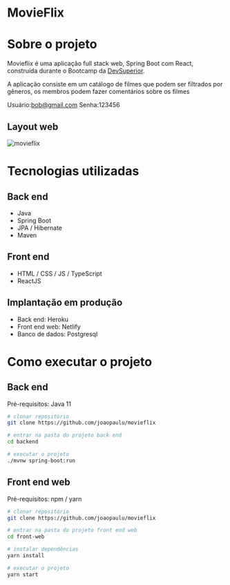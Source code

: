 # MovieFlix

# Sobre o projeto

Movieflix é uma aplicação full stack web, Spring Boot com React, construída durante o Bootcamp da [DevSuperior](https://devsuperior.com "Site da DevSuperior").

A aplicação consiste em um catálogo de filmes que podem ser filtrados por gêneros, os membros podem fazer comentários sobre os filmes

Usuário:bob@gmail.com
Senha:123456


## Layout web
![movieflix](https://user-images.githubusercontent.com/66692428/111205344-e7ccf880-85a5-11eb-91d8-e5e50e72a725.gif)

# Tecnologias utilizadas
## Back end
- Java
- Spring Boot
- JPA / Hibernate
- Maven

## Front end
- HTML / CSS / JS / TypeScript
- ReactJS

## Implantação em produção
- Back end: Heroku
- Front end web: Netlify
- Banco de dados: Postgresql

# Como executar o projeto

## Back end
Pré-requisitos: Java 11

```bash
# clonar repositório
git clone https://github.com/joaopaulu/movieflix

# entrar na pasta do projeto back end
cd backend

# executar o projeto
./mvnw spring-boot:run
```

## Front end web
Pré-requisitos: npm / yarn

```bash
# clonar repositório
git clone https://github.com/joaopaulu/movieflix

# entrar na pasta do projeto front end web
cd front-web

# instalar dependências
yarn install

# executar o projeto
yarn start
```



